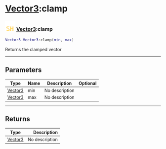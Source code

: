 # [Vector3](../vector3/README.md):clamp

### <img src="../../.gitbook/assets/shared.png" width="32" height="32" /> [Vector3](../vector3/README.md):clamp

```lua
Vector3 Vector3:clamp(min, max)
```

Returns the clamped vector<br>

-----------------
## Parameters

| Type   | Name | Description | Optional |
| ------ | ---- | ----------- | -------: |
| [Vector3](../vector3/README.md) | min | No description |   |
| [Vector3](../vector3/README.md) | max | No description |   |

-----------------
## Returns

| Type   | Description |
| ------ | ----------: |
| [Vector3](../vector3/README.md) | No description |
